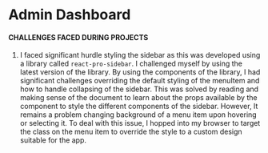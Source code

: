 # Admin Dashboard

#### CHALLENGES FACED DURING PROJECTS

1. I faced significant hurdle styling the sidebar as this was developed using a library called `react-pro-sidebar`. I challenged myself by using the latest version of the library. By using the components of the library, I had significant challenges overriding the default styling of the menuItem and how to handle collapsing of the sidebar. This was solved by reading and making sense of the document to learn about the props available by the component to style the different components of the sidebar. However, It remains a problem changing background of a menu item upon hovering or selecting it. To deal with this issue, I hopped into my browser to target the class on the menu item to override the style to a custom design suitable for the app.
